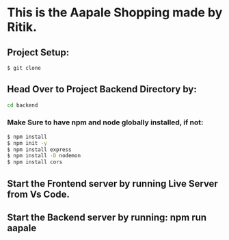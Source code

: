 # This is the Aapale Shopping made by Ritik.

## Project Setup:

```bash
$ git clone
```
## Head Over to Project Backend Directory by:

```bash
cd backend
```

### Make Sure to have npm and node globally installed, if not:

```bash
$ npm install
$ npm init -y
$ npm install express
$ npm install -D nodemon
$ npm install cors
```

## Start the Frontend server by running Live Server from Vs Code.
## Start the Backend server by running: npm run aapale
